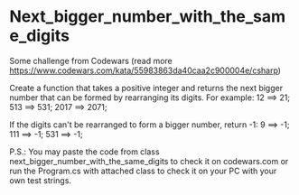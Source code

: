 # Next_bigger_number_with_the_same_digits
 
Some challenge from Codewars (read more https://www.codewars.com/kata/55983863da40caa2c900004e/csharp)

Create a function that takes a positive integer and returns the next bigger number that can be formed by rearranging its digits. For example: 12 ==> 21; 513 ==> 531; 2017 ==> 2071;

If the digits can't be rearranged to form a bigger number, return -1: 9 ==> -1; 111 ==> -1; 531 ==> -1;

P.S.: You may paste the code from class next_bigger_number_with_the_same_digits to check it on codewars.com or run the Program.cs with attached class to check it on your PC with your own test strings.
